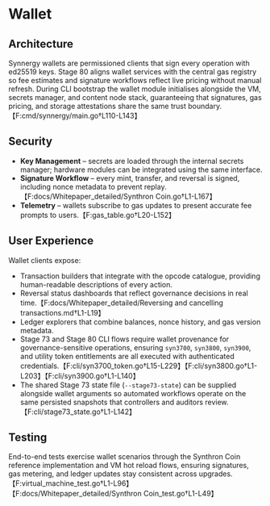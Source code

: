 # Wallet

## Architecture
Synnergy wallets are permissioned clients that sign every operation with ed25519 keys. Stage 80 aligns wallet services with the central gas registry so fee estimates and signature workflows reflect live pricing without manual refresh. During CLI bootstrap the wallet module initialises alongside the VM, secrets manager, and content node stack, guaranteeing that signatures, gas pricing, and storage attestations share the same trust boundary.【F:cmd/synnergy/main.go†L110-L143】

## Security
- **Key Management** – secrets are loaded through the internal secrets manager; hardware modules can be integrated using the same interface.
- **Signature Workflow** – every mint, transfer, and reversal is signed, including nonce metadata to prevent replay.【F:docs/Whitepaper_detailed/Synthron Coin.go†L1-L167】
- **Telemetry** – wallets subscribe to gas updates to present accurate fee prompts to users.【F:gas_table.go†L20-L152】

## User Experience
Wallet clients expose:
- Transaction builders that integrate with the opcode catalogue, providing human-readable descriptions of every action.
- Reversal status dashboards that reflect governance decisions in real time.【F:docs/Whitepaper_detailed/Reversing and cancelling transactions.md†L1-L19】
- Ledger explorers that combine balances, nonce history, and gas version metadata.
- Stage 73 and Stage 80 CLI flows require wallet provenance for governance-sensitive operations, ensuring `syn3700`, `syn3800`, `syn3900`, and utility token entitlements are all executed with authenticated credentials.【F:cli/syn3700_token.go†L15-L229】【F:cli/syn3800.go†L1-L203】【F:cli/syn3900.go†L1-L140】
- The shared Stage 73 state file (`--stage73-state`) can be supplied alongside wallet arguments so automated workflows operate on the same persisted snapshots that controllers and auditors review.【F:cli/stage73_state.go†L1-L142】

## Testing
End-to-end tests exercise wallet scenarios through the Synthron Coin reference implementation and VM hot reload flows, ensuring signatures, gas metering, and ledger updates stay consistent across upgrades.【F:virtual_machine_test.go†L1-L96】【F:docs/Whitepaper_detailed/Synthron Coin_test.go†L1-L49】
